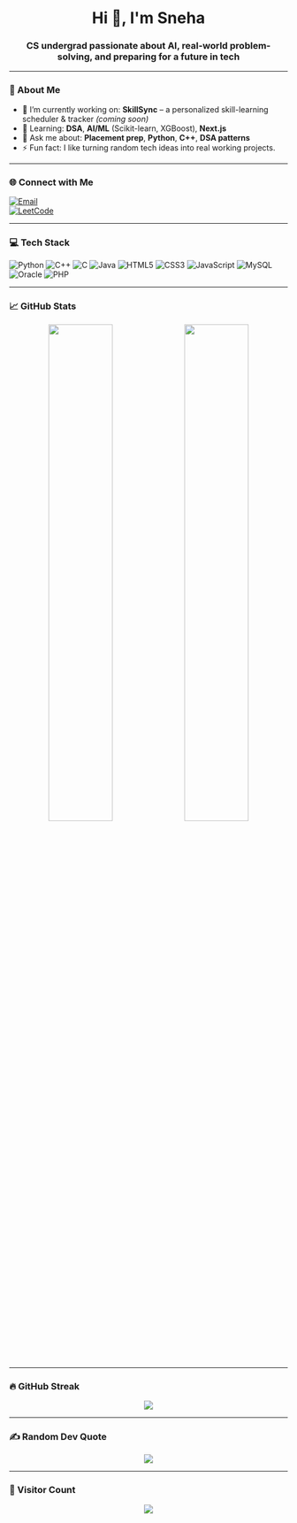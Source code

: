 <h1 align="center">Hi 👋, I'm Sneha</h1>
<h3 align="center">CS undergrad passionate about AI, real-world problem-solving, and preparing for a future in tech</h3>

---

### 🧠 About Me
- 🔭 I’m currently working on: **SkillSync** – a personalized skill-learning scheduler & tracker *(coming soon)*
- 🌱 Learning: **DSA**, **AI/ML** (Scikit-learn, XGBoost), **Next.js**
- 💬 Ask me about: **Placement prep**, **Python**, **C++**, **DSA patterns**
- ⚡ Fun fact: I like turning random tech ideas into real working projects.

---

### 🌐 Connect with Me  
[![Email](https://img.shields.io/badge/Gmail-D14836?style=for-the-badge&logo=gmail&logoColor=white)](mailto:snehac9873@gmail.com)  
[![LeetCode](https://img.shields.io/badge/LeetCode-FFA116?style=for-the-badge&logo=leetcode&logoColor=black)](https://leetcode.com/sneha479)

---

### 💻 Tech Stack
![Python](https://img.shields.io/badge/python-3670A0?style=for-the-badge&logo=python&logoColor=ffdd54)
![C++](https://img.shields.io/badge/c++-%2300599C.svg?style=for-the-badge&logo=c%2B%2B&logoColor=white)
![C](https://img.shields.io/badge/c-%2300599C.svg?style=for-the-badge&logo=c&logoColor=white)
![Java](https://img.shields.io/badge/java-%23ED8B00.svg?style=for-the-badge&logo=openjdk&logoColor=white)
![HTML5](https://img.shields.io/badge/html5-%23E34F26.svg?style=for-the-badge&logo=html5&logoColor=white)
![CSS3](https://img.shields.io/badge/css3-%231572B6.svg?style=for-the-badge&logo=css3&logoColor=white)
![JavaScript](https://img.shields.io/badge/javascript-%23F7DF1E.svg?style=for-the-badge&logo=javascript&logoColor=black)
![MySQL](https://img.shields.io/badge/mysql-4479A1.svg?style=for-the-badge&logo=mysql&logoColor=white)
![Oracle](https://img.shields.io/badge/Oracle-F80000?style=for-the-badge&logo=oracle&logoColor=white)
![PHP](https://img.shields.io/badge/php-%23777BB4.svg?style=for-the-badge&logo=php&logoColor=white)

---

### 📈 GitHub Stats
<p align="center">
  <img src="https://github-readme-stats.vercel.app/api?username=snehac005&theme=tokyonight&show_icons=true&hide_border=false&count_private=true" width="48%" />
  <img src="https://github-readme-stats.vercel.app/api/top-langs/?username=snehac005&theme=tokyonight&layout=compact&hide_border=false" width="48%" />
</p>

---

### 🔥 GitHub Streak
<p align="center">
  <img src="https://github-readme-streak-stats.herokuapp.com/?user=snehac005&theme=tokyonight&hide_border=false" />
</p>

---

### ✍️ Random Dev Quote
<p align="center">
  <img src="https://quotes-github-readme.vercel.app/api?type=horizontal&theme=radical" />
</p>

---

### 🧮 Visitor Count
<p align="center">
  <img src="https://visitcount.itsvg.in/api?id=snehac005&label=Profile%20Views&color=6A5ACD&icon=2" />
</p>
